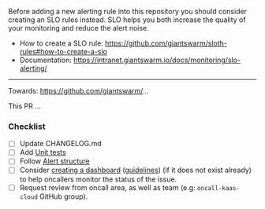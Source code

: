 Before adding a new alerting rule into this repository you should consider creating an SLO rules instead.
SLO helps you both increase the quality of your monitoring and reduce the alert noise.

* How to create a SLO rule: https://github.com/giantswarm/sloth-rules#how-to-create-a-slo
* Documentation: https://intranet.giantswarm.io/docs/monitoring/slo-alerting/

---
Towards: https://github.com/giantswarm/...

This PR ...

### Checklist

- [ ] Update CHANGELOG.md
- [ ] Add [Unit tests](https://github.com/giantswarm/prometheus-rules/#testing)
- [ ] Follow [Alert structure](https://github.com/giantswarm/prometheus-rules/#how-alerts-are-structured)
- [ ] Consider [creating a dashboard](https://docs.giantswarm.io/getting-started/observability/grafana/custom-dashboards/) ([guidelines](https://intranet.giantswarm.io/docs/product/ux/guidelines/dashboards/)) (if it does not exist already) to help oncallers monitor the status of the issue.
- [ ] Request review from oncall area, as well as team (e.g: `oncall-kaas-cloud` GitHub group).
